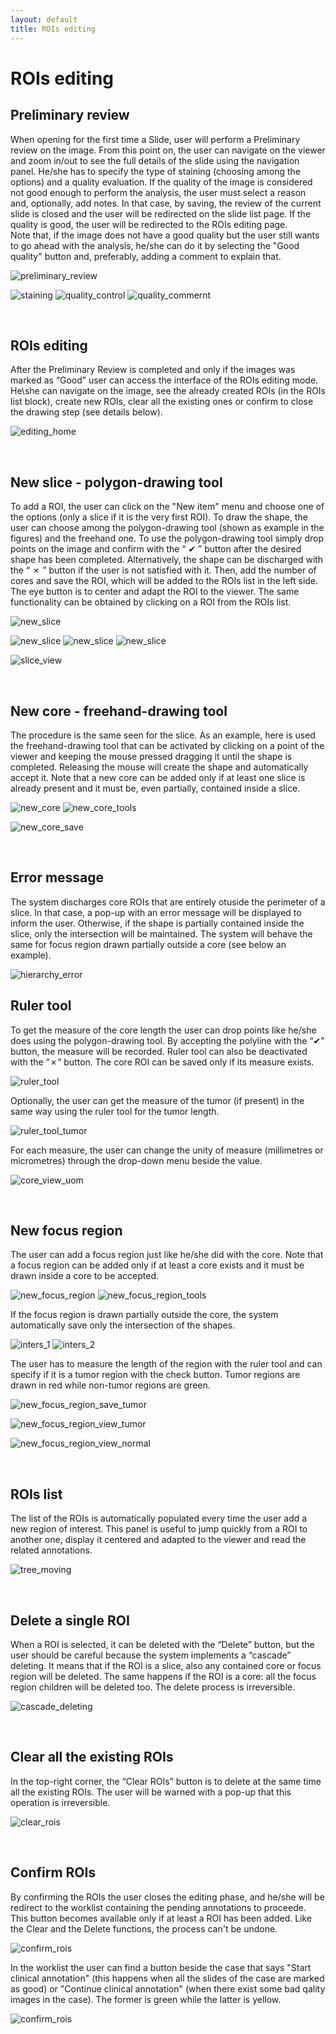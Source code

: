 ```yaml
---
layout: default
title: ROIs editing
---
```

# ROIs editing

## Preliminary review
When opening for the first time a Slide, user will perform a Preliminary review on the image. From this point on, the user can navigate on the viewer and zoom in/out to see the full details of the slide using the navigation panel. He/she has to specify the type of staining (choosing among the options) and a quality evaluation. If the quality of the image is considered not good enough to perform the analysis, the user must select a reason and, optionally, add notes. In that case, by saving, the review of the current slide is closed and the user will be redirected on the slide list page. If the quality is good, the user will be redirected to the ROIs editing page.  
Note that, if the image does not have a good quality but the user still wants to go ahead with the analysis, he/she can do it by selecting the "Good quality" button and, preferably, adding a comment to explain that.

![preliminary_review](./img/5.preliminary_review.png)


![staining](./img/6.staining.png)
![quality_control](./img/7.quality_control.png)
![quality_commernt](./img/7.2.comment.png)

&nbsp;

## ROIs editing

After the Preliminary Review is completed and only if the images was marked as “Good” user can access the interface of the ROIs editing mode. He\she can navigate on the image, see the already created ROIs (in the ROIs list block), create new ROIs, clear all the existing ones or confirm to close the drawing step (see details below).

![editing_home](./img/8.editing_home.png)

&nbsp;

## New slice - polygon-drawing tool
To add a ROI, the user can click on the "New item" menu and choose one of the options (only a slice if it is the very first ROI). To draw the shape, the user can choose among the polygon-drawing tool (shown as example in the figures) and the freehand one. To use the polygon-drawing tool simply drop points on the image and confirm with the “ ✔ ” button after the desired shape has been completed. Alternatively, the shape can be discharged with the “ ✗ ” button if the user is not satisfied with it. Then, add the number of cores and save the ROI, which will be added to the ROIs list in the left side. The eye button is to center and adapt the ROI to the viewer. The same functionality can be obtained by clicking on a ROI from the ROIs list.

![new_slice](./img/9.new_slice.png)

![new_slice](./img/10.new_slice_tools.png)
![new_slice](./img/11.new_slice_accept.png)
![new_slice](./img/12.new_slice_save.png)


![slice_view](./img/13.slice_view.png)

&nbsp;

## New core - freehand-drawing tool
The procedure is the same seen for the slice. As an example, here is used the freehand-drawing tool that can be activated by clicking on a point of the viewer and keeping the mouse pressed dragging it until the shape is completed. Releasing the mouse will create the shape and automatically accept it. Note that a new core can be added only if at least one slice is already present and it must be, even partially, contained inside a slice.

![new_core](./img/14.new_core.png)
![new_core_tools](./img/15.new_core_tools.png)

![new_core_save](./img/16.new_core_save.png)

&nbsp;

## Error message
The system discharges core ROIs that are entirely otuside the perimeter of a slice. In that case, a pop-up with an error message will be displayed to inform the user. Otherwise, if the shape is partially contained inside the slice, only the intersection will be maintained. The system will behave the same for focus region drawn partially outside a core (see below an example).  

![hierarchy_error](./img/17.hierarchy_error.png)

## Ruler tool
To get the measure of the core length the user can drop points like he/she does using the polygon-drawing tool. By accepting the polyline with the “✔” button, the measure will be recorded. Ruler tool can also be deactivated with the “✗” button. The core ROI can be saved only if its measure exists.

![ruler_tool](./img/18.ruler_tool.png)

Optionally, the user can get the measure of the tumor (if present) in the same way using the ruler tool for the tumor length.

![ruler_tool_tumor](./img/18.2.ruler_tool_tumor.png)

For each measure, the user can change the unity of measure (millimetres or micrometres) through the drop-down menu beside the value. 

![core_view_uom](./img/18.4.core_view_uom.png)

&nbsp;

## New focus region
The user can add a focus region just like he/she did with the core. Note that a focus region can be added only if at least a core exists and it must be drawn inside a core to be accepted.

![new_focus_region](./img/19.new_focus_region.png)
![new_focus_region_tools](./img/20.new_focus_region_tools.png)

If the focus region is drawn partially outside the core, the system automatically save only the intersection of the shapes.

![inters_1](./img/19.fr_inters_1.png)
![inters_2](./img/19.fr_inters_2.png)

The user has to measure the length of the region with the ruler tool and can specify if it is a tumor region with the check button. Tumor regions are drawn in red while non-tumor regions are green.

![new_focus_region_save_tumor](./img/21.new_focus_region_save_tumor.png) 	

![new_focus_region_view_tumor](./img/22.new_focus_region_view_tumor.png)

![new_focus_region_view_normal](./img/24.new_focus_region_view_normal.png)

&nbsp;

## ROIs list
The list of the ROIs is automatically populated every time the user add a new region of interest. This panel is useful to jump quickly from a ROI to another one, display it centered and adapted to the viewer and read the related annotations.

![tree_moving](./img/23.tree_moving.png)

&nbsp;

## Delete a single ROI
When a ROI is selected, it can be deleted with the “Delete” button, but the user should be careful because the system implements a “cascade” deleting. It means that if the ROI is a slice, also any contained core or focus region will be deleted. The same happens if the ROI is a core: all the focus region children will be deleted too. The delete process is irreversible.

![cascade_deleting](./img/25.cascade_deleting.png)

&nbsp;

## Clear all the existing ROIs
In the top-right corner, the “Clear ROIs” button is to delete at the same time all the existing ROIs. The user will be warned with a pop-up that this operation is irreversible.  


![clear_rois](./img/26.clear_rois.png) 

&nbsp;

## Confirm ROIs

By confirming the ROIs the user closes the editing phase, and he/she will be redirect to the worklist containing the pending annotations to proceede. This button becomes available only if at least a ROI has been added. Like the Clear and the Delete functions, the process can't be undone. 

![confirm_rois](./img/28.confirm_rois.png)

In the worklist the user can find a button beside the case that says "Start clinical annotation" (this happens when all the slides of the case are marked as good) or "Continue clinical annotation" (when there exist some bad qality images in the case). The former is green while the latter is yellow.

![confirm_rois](./img/29.continue_clin_ann.png)
